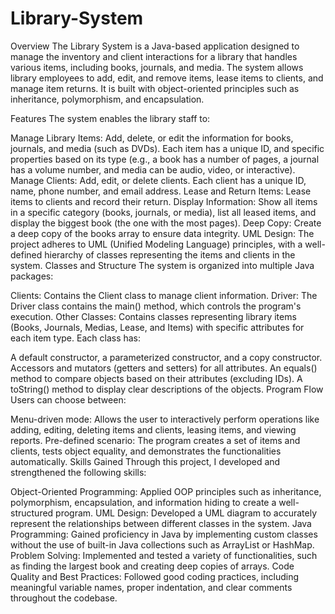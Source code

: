 # Library-System
Overview
The Library System is a Java-based application designed to manage the inventory and client interactions for a library that handles various items, including books, journals, and media. The system allows library employees to add, edit, and remove items, lease items to clients, and manage item returns. It is built with object-oriented principles such as inheritance, polymorphism, and encapsulation.

Features
The system enables the library staff to:

Manage Library Items: Add, delete, or edit the information for books, journals, and media (such as DVDs). Each item has a unique ID, and specific properties based on its type (e.g., a book has a number of pages, a journal has a volume number, and media can be audio, video, or interactive).
Manage Clients: Add, edit, or delete clients. Each client has a unique ID, name, phone number, and email address.
Lease and Return Items: Lease items to clients and record their return.
Display Information: Show all items in a specific category (books, journals, or media), list all leased items, and display the biggest book (the one with the most pages).
Deep Copy: Create a deep copy of the books array to ensure data integrity.
UML Design: The project adheres to UML (Unified Modeling Language) principles, with a well-defined hierarchy of classes representing the items and clients in the system.
Classes and Structure
The system is organized into multiple Java packages:

Clients: Contains the Client class to manage client information.
Driver: The Driver class contains the main() method, which controls the program's execution.
Other Classes: Contains classes representing library items (Books, Journals, Medias, Lease, and Items) with specific attributes for each item type.
Each class has:

A default constructor, a parameterized constructor, and a copy constructor.
Accessors and mutators (getters and setters) for all attributes.
An equals() method to compare objects based on their attributes (excluding IDs).
A toString() method to display clear descriptions of the objects.
Program Flow
Users can choose between:

Menu-driven mode: Allows the user to interactively perform operations like adding, editing, deleting items and clients, leasing items, and viewing reports.
Pre-defined scenario: The program creates a set of items and clients, tests object equality, and demonstrates the functionalities automatically.
Skills Gained
Through this project, I developed and strengthened the following skills:

Object-Oriented Programming: Applied OOP principles such as inheritance, polymorphism, encapsulation, and information hiding to create a well-structured program.
UML Design: Developed a UML diagram to accurately represent the relationships between different classes in the system.
Java Programming: Gained proficiency in Java by implementing custom classes without the use of built-in Java collections such as ArrayList or HashMap.
Problem Solving: Implemented and tested a variety of functionalities, such as finding the largest book and creating deep copies of arrays.
Code Quality and Best Practices: Followed good coding practices, including meaningful variable names, proper indentation, and clear comments throughout the codebase.
